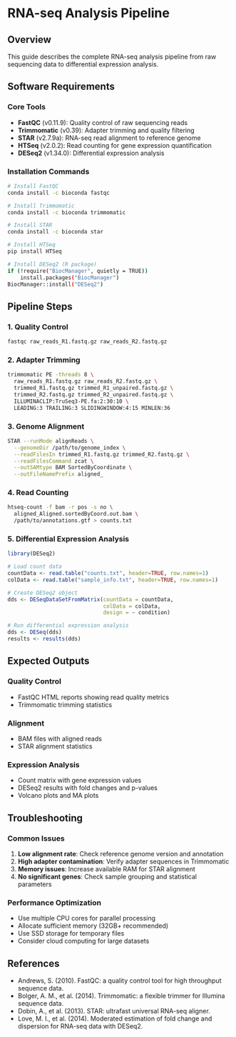 # RNA-seq Analysis Pipeline

## Overview
This guide describes the complete RNA-seq analysis pipeline from raw sequencing data to differential expression analysis.

## Software Requirements

### Core Tools
- **FastQC** (v0.11.9): Quality control of raw sequencing reads
- **Trimmomatic** (v0.39): Adapter trimming and quality filtering
- **STAR** (v2.7.9a): RNA-seq read alignment to reference genome
- **HTSeq** (v2.0.2): Read counting for gene expression quantification
- **DESeq2** (v1.34.0): Differential expression analysis

### Installation Commands
```bash
# Install FastQC
conda install -c bioconda fastqc

# Install Trimmomatic
conda install -c bioconda trimmomatic

# Install STAR
conda install -c bioconda star

# Install HTSeq
pip install HTSeq

# Install DESeq2 (R package)
if (!require("BiocManager", quietly = TRUE))
    install.packages("BiocManager")
BiocManager::install("DESeq2")
```

## Pipeline Steps

### 1. Quality Control
```bash
fastqc raw_reads_R1.fastq.gz raw_reads_R2.fastq.gz
```

### 2. Adapter Trimming
```bash
trimmomatic PE -threads 8 \
  raw_reads_R1.fastq.gz raw_reads_R2.fastq.gz \
  trimmed_R1.fastq.gz trimmed_R1_unpaired.fastq.gz \
  trimmed_R2.fastq.gz trimmed_R2_unpaired.fastq.gz \
  ILLUMINACLIP:TruSeq3-PE.fa:2:30:10 \
  LEADING:3 TRAILING:3 SLIDINGWINDOW:4:15 MINLEN:36
```

### 3. Genome Alignment
```bash
STAR --runMode alignReads \
  --genomeDir /path/to/genome_index \
  --readFilesIn trimmed_R1.fastq.gz trimmed_R2.fastq.gz \
  --readFilesCommand zcat \
  --outSAMtype BAM SortedByCoordinate \
  --outFileNamePrefix aligned_
```

### 4. Read Counting
```bash
htseq-count -f bam -r pos -s no \
  aligned_Aligned.sortedByCoord.out.bam \
  /path/to/annotations.gtf > counts.txt
```

### 5. Differential Expression Analysis
```r
library(DESeq2)

# Load count data
countData <- read.table("counts.txt", header=TRUE, row.names=1)
colData <- read.table("sample_info.txt", header=TRUE, row.names=1)

# Create DESeq2 object
dds <- DESeqDataSetFromMatrix(countData = countData,
                              colData = colData,
                              design = ~ condition)

# Run differential expression analysis
dds <- DESeq(dds)
results <- results(dds)
```

## Expected Outputs

### Quality Control
- FastQC HTML reports showing read quality metrics
- Trimmomatic trimming statistics

### Alignment
- BAM files with aligned reads
- STAR alignment statistics

### Expression Analysis
- Count matrix with gene expression values
- DESeq2 results with fold changes and p-values
- Volcano plots and MA plots

## Troubleshooting

### Common Issues
1. **Low alignment rate**: Check reference genome version and annotation
2. **High adapter contamination**: Verify adapter sequences in Trimmomatic
3. **Memory issues**: Increase available RAM for STAR alignment
4. **No significant genes**: Check sample grouping and statistical parameters

### Performance Optimization
- Use multiple CPU cores for parallel processing
- Allocate sufficient memory (32GB+ recommended)
- Use SSD storage for temporary files
- Consider cloud computing for large datasets

## References
- Andrews, S. (2010). FastQC: a quality control tool for high throughput sequence data.
- Bolger, A. M., et al. (2014). Trimmomatic: a flexible trimmer for Illumina sequence data.
- Dobin, A., et al. (2013). STAR: ultrafast universal RNA-seq aligner.
- Love, M. I., et al. (2014). Moderated estimation of fold change and dispersion for RNA-seq data with DESeq2.
